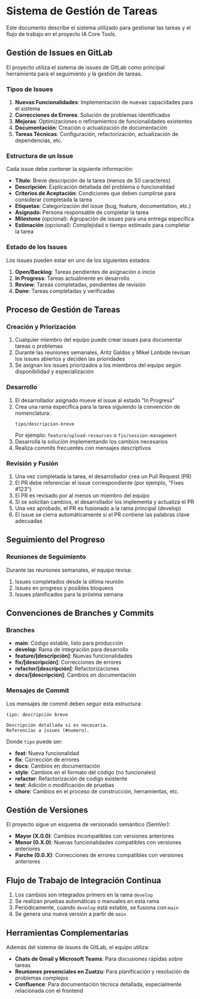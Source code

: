 # Sistema de Gestión de Tareas

Este documento describe el sistema utilizado para gestionar las tareas y el flujo de trabajo en el proyecto IA Core Tools.

## Gestión de Issues en GitLab

El proyecto utiliza el sistema de issues de GitLab como principal herramienta para el seguimiento y la gestión de tareas.

### Tipos de Issues

1. **Nuevas Funcionalidades**: Implementación de nuevas capacidades para el sistema
2. **Correcciones de Errores**: Solución de problemas identificados
3. **Mejoras**: Optimizaciones o refinamientos de funcionalidades existentes
4. **Documentación**: Creación o actualización de documentación
5. **Tareas Técnicas**: Configuración, refactorización, actualización de dependencias, etc.

### Estructura de un Issue

Cada issue debe contener la siguiente información:

- **Título**: Breve descripción de la tarea (menos de 50 caracteres)
- **Descripción**: Explicación detallada del problema o funcionalidad
- **Criterios de Aceptación**: Condiciones que deben cumplirse para considerar completada la tarea
- **Etiquetas**: Categorización del issue (bug, feature, documentation, etc.)
- **Asignado**: Persona responsable de completar la tarea
- **Milestone** (opcional): Agrupación de issues para una entrega específica
- **Estimación** (opcional): Complejidad o tiempo estimado para completar la tarea

### Estado de los Issues

Los issues pueden estar en uno de los siguientes estados:

1. **Open/Backlog**: Tareas pendientes de asignación o inicio
2. **In Progress**: Tareas actualmente en desarrollo
3. **Review**: Tareas completadas, pendientes de revisión
4. **Done**: Tareas completadas y verificadas

## Proceso de Gestión de Tareas

### Creación y Priorización

1. Cualquier miembro del equipo puede crear issues para documentar tareas o problemas
2. Durante las reuniones semanales, Aritz Galdos y Mikel Lonbide revisan los issues abiertos y deciden las prioridades
3. Se asignan los issues priorizados a los miembros del equipo según disponibilidad y especialización

### Desarrollo

1. El desarrollador asignado mueve el issue al estado "In Progress"
2. Crea una rama específica para la tarea siguiendo la convención de nomenclatura:
   ```
   tipo/descripcion-breve
   ```
   Por ejemplo: `feature/upload-resources` o `fix/session-management`
3. Desarrolla la solución implementando los cambios necesarios
4. Realiza commits frecuentes con mensajes descriptivos

### Revisión y Fusión

1. Una vez completada la tarea, el desarrollador crea un Pull Request (PR)
2. El PR debe referenciar el issue correspondiente (por ejemplo, "Fixes #123")
3. El PR es revisado por al menos un miembro del equipo
4. Si se solicitan cambios, el desarrollador los implementa y actualiza el PR
5. Una vez aprobado, el PR es fusionado a la rama principal (develop)
6. El issue se cierra automáticamente si el PR contiene las palabras clave adecuadas

## Seguimiento del Progreso

### Reuniones de Seguimiento

Durante las reuniones semanales, el equipo revisa:

1. Issues completados desde la última reunión
2. Issues en progreso y posibles bloqueos
3. Issues planificados para la próxima semana

## Convenciones de Branches y Commits

### Branches

- **main**: Código estable, listo para producción
- **develop**: Rama de integración para desarrollo
- **feature/[descripción]**: Nuevas funcionalidades
- **fix/[descripción]**: Correcciones de errores
- **refactor/[descripción]**: Refactorizaciones
- **docs/[descripción]**: Cambios en documentación

### Mensajes de Commit

Los mensajes de commit deben seguir esta estructura:

```
tipo: descripción breve

Descripción detallada si es necesaria.
Referencias a issues (#numero).
```

Donde `tipo` puede ser:
- **feat**: Nueva funcionalidad
- **fix**: Corrección de errores
- **docs**: Cambios en documentación
- **style**: Cambios en el formato del código (no funcionales)
- **refactor**: Refactorización de código existente
- **test**: Adición o modificación de pruebas
- **chore**: Cambios en el proceso de construcción, herramientas, etc.

## Gestión de Versiones

El proyecto sigue un esquema de versionado semántico (SemVer):

- **Mayor (X.0.0)**: Cambios incompatibles con versiones anteriores
- **Menor (0.X.0)**: Nuevas funcionalidades compatibles con versiones anteriores
- **Parche (0.0.X)**: Correcciones de errores compatibles con versiones anteriores

## Flujo de Trabajo de Integración Continua

1. Los cambios son integrados primero en la rama `develop`
2. Se realizan pruebas automáticas o manuales en esta rama
3. Periódicamente, cuando `develop` está estable, se fusiona con `main`
4. Se genera una nueva versión a partir de `main`

## Herramientas Complementarias

Además del sistema de issues de GitLab, el equipo utiliza:

- **Chats de Gmail y Microsoft Teams**: Para discusiones rápidas sobre tareas
- **Reuniones presenciales en Zuatzu**: Para planificación y resolución de problemas complejos
- **Confluence**: Para documentación técnica detallada, especialmente relacionada con el frontend

